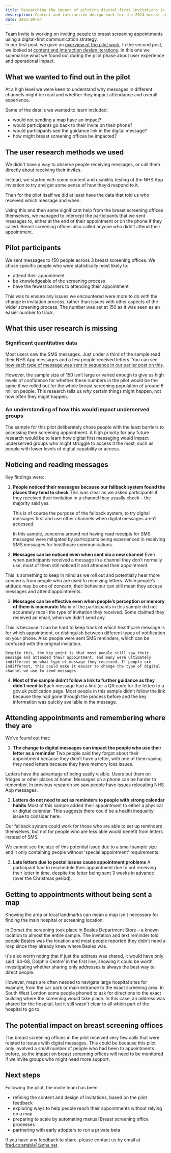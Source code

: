 ```yaml
---
title: Researching the impact of piloting digital-first invitations in breast screening
description: Content and interaction design work for the 2024 breast screening invitations Pilot.
date: 2025-09-04
---
```

Team Invite is working on inviting people to breast screening appointments using a digital-first communication strategy.  
In our first post, we gave an [overview of the pilot work](https://design-history.prevention-services.nhs.uk/screening-invite/2025/06/invite-pilot-overview/). In the second post, we looked at [content and interaction design iterations](https://design-history.prevention-services.nhs.uk/screening-invite/2025/08/invite-breast-screening-pilot-design-iterations/). In this one we summarise what we found out during the pilot phase about user experience and operational impact. 


## What we wanted to find out in the pilot

At a high level we were keen to understand why messages in different channels might be read and whether they impact attendance and overall experience.

Some of the details we wanted to learn included:
*	would not sending a map have an impact?
*	would participants go back to their invite on their phone?
*	would participants see the guidance link in the digital message?
*	how might breast screening offices be impacted?

## The user research methods we used

We didn't have a way to observe people receiving messages, or call them directly about receiving their invites.

Instead, we started with some content and usability testing of the NHS App invitation to try and get some sense of how they’d respond to it.

Then for the pilot itself we did at least have the data that told us who received which message and when.

Using this and then some significant help from the breast screening offices themselves, we managed to intercept the participants that we sent messages to, either at the end of their appointment or on the phone if they called. Breast screening offices also called anyone who didn’t attend their appointment.

## Pilot participants

We sent messages to 150 people across 3 breast screening offices. We chose specific people who were statistically most likely to:
*	attend their appointment
*	be knowledgeable of the screening process
*	have the fewest barriers to attending their appointment

This was to ensure any issues we encountered were more to do with the change in invitation process, rather than issues with other aspects of the wider screening process. The number was set at 150 as it was seen as an easier number to track.

## What this user research is missing

### Significant quantitative data 
Most users saw the SMS messages. Just under a third of the sample read their NHS App messages and a few people received letters. You can see [how each type of message was sent in sequence in our earlier post on this](https://screening-de-breast-scr-rui5fn.herokuapp.com/screening-invite/2025/06/invite-pilot-overview/#proposed-changes-to-how-people-are-invited-to-screening).

However, the sample size of 150 isn’t large or varied enough to give us high levels of confidence for whether these numbers in the pilot would be the same if we rolled out for the whole breast screening population of around 6 million people. This research tells us *why* certain things might happen, not how often they might happen.

### An understanding of how this would impact underserved groups
The sample for this pilot deliberately chose people with the least barriers to accessing their screening appointment. A high priority for any future research would be to learn how digital first messaging would impact underserved groups who might struggle to access it the most, such as people with lower levels of digital capability or access. 

## Noticing and reading messages

Key findings were: 

1) **People noticed their messages because our fallback system found the places they tend to check** 
This was clear as we asked participants if they received their invitation in a channel they usually check – the majority said yes.

    This is of course the purpose of the fallback system, to try digital messages first and use other channels when digital messages aren’t accessed.

    In this sample, concerns around not having read receipts for SMS messages were mitigated by participants being experienced in receiving SMS messages for healthcare communications.

2) **Messages can be noticed even when sent via a new channel**
Even when participants received a message in a channel they don’t normally use, most of them still noticed it and attended their appointment.

This is something to keep in mind as we roll out and potentially hear more concerns from people who are used to receiving letters. While people’s attitude may be one of concern, their behaviour can still mean they access messages and attend appointments.

3) **Messages can be effective even when people’s perception or memory of them is inaccurate**
Many of the participants in this sample did not accurately recall the type of invitation they received. Some claimed they received an email, when we didn’t send any.

This is because it can be hard to keep track of which healthcare message is for which appointment, or distinguish between different types of notification on your phone. Also people were sent SMS reminders, which can be confused with the original invitation​.

    Despite this, the key point is that most people still saw their message and attended their appointment, and many were ultimately     indifferent on what type of message they received. If people are indifferent, this could make it easier to change the type of digital channel we use to send messages.

4) **Most of the sample didn’t follow a link to further guidance as they didn’t need to**
Each message had a link (or a QR code for the letter) to a gov.uk publication page. Most people in this sample didn’t follow the link because they had gone through the process before and the key information was quickly available in the message.

## Attending appointments and remembering where they are

We’ve found out that:

1)	**The change to digital messages can impact the people who use their letter as a reminder**
 Two people said they forgot about their appointment because they didn’t have a letter, with one of them saying they need letters because they have memory loss issues.

Letters have the advantage of being easily visible. Users put them on fridges or other places at home. Messages on a phone can be harder to remember. In previous research we saw people have issues relocating  NHS App messages.


2)	**Letters do not need to act as reminders to people with strong calendar habits**
Most of this sample added their appointment to either a physical or digital calendar. This suggests there could be a health inequality issue to consider here. 

Our fallback system could work for those who are able to set up reminders themselves, but not for people who are less able would benefit from letters instead of SMS.

We cannot see the size of this potential issue due to a small sample size and it only containing people without 'special appointment' requirements.

3)	**Late letters due to postal issues cause appointment problems**
A participant had to reschedule their appointment due to not receiving their letter in time, despite the letter being sent 3 weeks in advance (over the Christmas period).

## Getting to appointments without being sent a map

Knowing the area or local landmarks can mean a map isn't necessary for finding the main hospital or screening location.

In Dorset the screening took place in Beales Department Store – a known location to almost the entire sample. The invitation and text reminder told people Beales was the location and most people reported they didn't need a map since they already knew where Beales was.

It's also worth noting that if just the address was shared, it would have only said '64-68, Dolphin Centre’ in the first line, showing it could be worth investigating whether sharing only addresses is always the best way to direct people.

However, maps are often needed to navigate large hospital sites for example, from the car park or main entrance to the exact screening area. In South West London some people phoned to ask for directions to the exact building where the screening would take place. In this case, an address was shared for the hospital, but it still wasn't clear to all which part of the hospital to go to.

## The potential impact on breast screening offices

The breast screening offices in the pilot received very few calls that were related to issues with digital messages. This could be because this pilot only involved a small number of people who had been to appointments before, so the impact on breast screening offices will need to be monitored if we invite groups who might need more support.

## Next steps

Following the pilot, the invite team has been:
*	refining the content and design of invitations, based on the pilot feedback
*	exploring ways to help people reach their appointments without relying on a map
*	preparing to scale by automating manual Breast screening office processes
*	partnering with early adopters to run a private beta

If you have any feedback to share, please contact us by email at [fred.constable1@nhs.net](mailto:fred.constable1@nhs.net).
